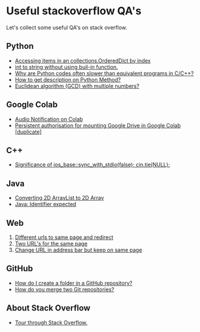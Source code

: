 # Useful stackoverflow QA's
Let's collect some useful QA's on stack overflow.

## Python
* [Accessing items in an collections.OrderedDict by index](https://stackoverflow.com/questions/10058140/accessing-items-in-an-collections-ordereddict-by-index)  
* [int to string without using buil-in function.](https://stackoverflow.com/questions/44489030/trying-to-convert-int-to-string-without-using-in-built-function-in-python-3/52061649)
* [Why are Python codes often slower than equivalent programs in C/C++?](https://stackoverflow.com/questions/3033329/why-are-python-programs-often-slower-than-the-equivalent-program-written-in-c-or)
* [How to get description on Python Method?](https://stackoverflow.com/questions/57875302/how-to-get-description-on-python-method/57875402)
* [Euclidean algorithm (GCD) with multiple numbers?](https://stackoverflow.com/questions/16628088/euclidean-algorithm-gcd-with-multiple-numbers)

## Google Colab 
* [Audio Notification on Colab](https://stackoverflow.com/questions/54293537/is-there-a-way-to-make-colab-give-an-audio-notification-when-cell-has-finished-r)
* [Persistent authorisation for mounting Google Drive in Google Colab [duplicate]](https://stackoverflow.com/questions/53752102/persistent-authorisation-for-mounting-google-drive-in-google-colab)

## C++
* [Significance of ios_base::sync_with_stdio(false); cin.tie(NULL);](https://stackoverflow.com/questions/31162367/significance-of-ios-basesync-with-stdiofalse-cin-tienull)

## Java
* [Converting 2D ArrayList to 2D Array](https://stackoverflow.com/questions/31522416/converting-2d-arraylist-to-2d-array/31523445)
* [Java: Identifier expected](https://stackoverflow.com/questions/10559539/java-identifier-expected)

## Web
1. [Different urls to same page and redirect](https://webmasters.stackexchange.com/questions/16783/different-urls-to-same-page-and-redirect)
2. [Two URL's for the same page](https://moz.com/community/q/topic/46207/two-url-s-for-the-same-page)
3. [Change URL in address bar but keep on same page](https://stackoverflow.com/questions/10801321/change-url-in-address-bar-but-keep-on-same-page)

## GitHub
* [How do I create a folder in a GitHub repository?](https://stackoverflow.com/questions/12258399/how-do-i-create-a-folder-in-a-github-repository)
* [How do you merge two Git repositories?](https://stackoverflow.com/questions/1425892/how-do-you-merge-two-git-repositories)

## About Stack Overflow
* [Tour through Stack Overflow.](https://stackoverflow.com/tour)
